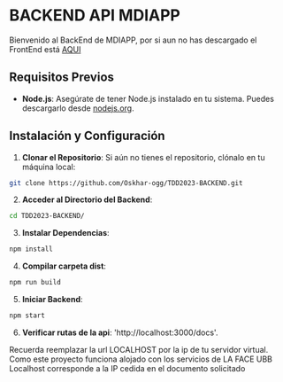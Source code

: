 # BACKEND API MDIAPP
Bienvenido al BackEnd de MDIAPP, por si aun no has descargado el FrontEnd está [AQUI](https://github.com/Oskhar-ogg/TDD2023-1)

## Requisitos Previos

- **Node.js**: Asegúrate de tener Node.js instalado en tu sistema. Puedes descargarlo desde [nodejs.org](https://nodejs.org/).

## Instalación y Configuración

1. **Clonar el Repositorio**: Si aún no tienes el repositorio, clónalo en tu máquina local:
```bash
git clone https://github.com/Oskhar-ogg/TDD2023-BACKEND.git
``` 
2. **Acceder al Directorio del Backend**:
```bash
cd TDD2023-BACKEND/
```
3. **Instalar Dependencias**:
```bash
npm install
```
4. **Compilar carpeta dist**:
```bash
npm run build
```
5. **Iniciar Backend**:
```bash
npm start
```
6. **Verificar rutas de la api**:
   'http://localhost:3000/docs'.

Recuerda reemplazar la url LOCALHOST por la ip de tu servidor virtual.
Como este proyecto funciona alojado con los servicios de LA FACE UBB
Localhost corresponde a la IP cedida en el documento solicitado
   


